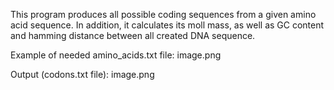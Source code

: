 This program produces all possible coding sequences from a given amino acid sequence.
In addition, it calculates its moll mass, as well as GC content and hamming distance 
between all created DNA sequence. 

Example of needed amino_acids.txt file:
image.png

Output (codons.txt file):
image.png